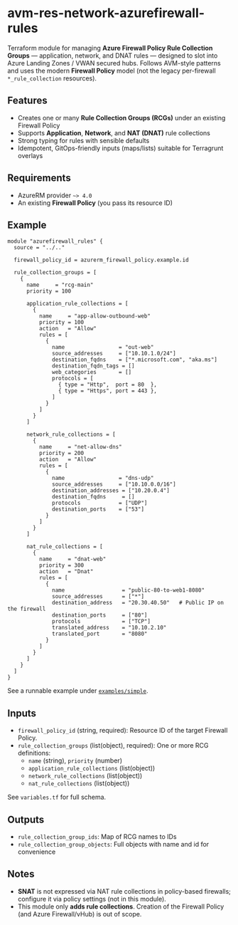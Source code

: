 
# avm-res-network-azurefirewall-rules

Terraform module for managing **Azure Firewall Policy Rule Collection Groups** — application, network, and DNAT rules —
designed to slot into Azure Landing Zones / VWAN secured hubs. Follows AVM-style patterns and uses the modern
**Firewall Policy** model (not the legacy per-firewall `*_rule_collection` resources).

## Features

- Creates one or many **Rule Collection Groups (RCGs)** under an existing Firewall Policy
- Supports **Application**, **Network**, and **NAT (DNAT)** rule collections
- Strong typing for rules with sensible defaults
- Idempotent, GitOps-friendly inputs (maps/lists) suitable for Terragrunt overlays

## Requirements

- AzureRM provider `~> 4.0`
- An existing **Firewall Policy** (you pass its resource ID)

## Example

```hcl
module "azurefirewall_rules" {
  source = "../.."

  firewall_policy_id = azurerm_firewall_policy.example.id

  rule_collection_groups = [
    {
      name     = "rcg-main"
      priority = 100

      application_rule_collections = [
        {
          name     = "app-allow-outbound-web"
          priority = 100
          action   = "Allow"
          rules = [
            {
              name                 = "out-web"
              source_addresses     = ["10.10.1.0/24"]
              destination_fqdns    = ["*.microsoft.com", "aka.ms"]
              destination_fqdn_tags = []
              web_categories       = []
              protocols = [
                { type = "Http",  port = 80  },
                { type = "Https", port = 443 },
              ]
            }
          ]
        }
      ]

      network_rule_collections = [
        {
          name     = "net-allow-dns"
          priority = 200
          action   = "Allow"
          rules = [
            {
              name                 = "dns-udp"
              source_addresses     = ["10.10.0.0/16"]
              destination_addresses = ["10.20.0.4"]
              destination_fqdns     = []
              protocols            = ["UDP"]
              destination_ports    = ["53"]
            }
          ]
        }
      ]

      nat_rule_collections = [
        {
          name     = "dnat-web"
          priority = 300
          action   = "Dnat"
          rules = [
            {
              name                  = "public-80-to-web1-8080"
              source_addresses      = ["*"]
              destination_address   = "20.30.40.50"   # Public IP on the firewall
              destination_ports     = ["80"]
              protocols             = ["TCP"]
              translated_address    = "10.10.2.10"
              translated_port       = "8080"
            }
          ]
        }
      ]
    }
  ]
}
```

See a runnable example under [`examples/simple`](examples/simple).

## Inputs

- `firewall_policy_id` (string, required): Resource ID of the target Firewall Policy.
- `rule_collection_groups` (list(object), required): One or more RCG definitions:
  - `name` (string), `priority` (number)
  - `application_rule_collections` (list(object))
  - `network_rule_collections` (list(object))
  - `nat_rule_collections` (list(object))

See `variables.tf` for full schema.

## Outputs

- `rule_collection_group_ids`: Map of RCG names to IDs
- `rule_collection_group_objects`: Full objects with name and id for convenience

## Notes

- **SNAT** is not expressed via NAT rule collections in policy-based firewalls; configure it via policy settings (not in this module).
- This module only **adds rule collections**. Creation of the Firewall Policy (and Azure Firewall/vHub) is out of scope.
